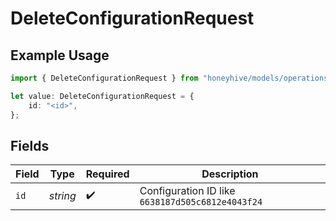 # DeleteConfigurationRequest

## Example Usage

```typescript
import { DeleteConfigurationRequest } from "honeyhive/models/operations";

let value: DeleteConfigurationRequest = {
    id: "<id>",
};
```

## Fields

| Field                                            | Type                                             | Required                                         | Description                                      |
| ------------------------------------------------ | ------------------------------------------------ | ------------------------------------------------ | ------------------------------------------------ |
| `id`                                             | *string*                                         | :heavy_check_mark:                               | Configuration ID like `6638187d505c6812e4043f24` |